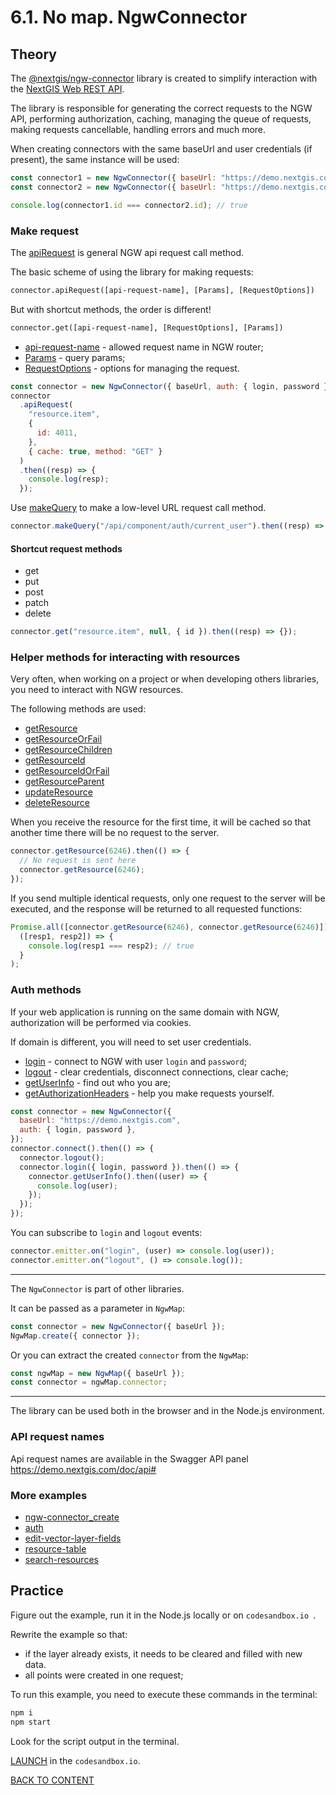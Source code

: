 # 6.1. No map. NgwConnector

## Theory

The [@nextgis/ngw-connector](https://github.com/nextgis/nextgis_frontend/tree/master/packages/ngw-connector) library is created to simplify interaction with the [NextGIS Web REST API](https://docs.nextgis.com/docs_ngweb_dev/doc/developer/toc.html).

The library is responsible for generating the correct requests to the NGW API, performing authorization, caching, managing the queue of requests, making requests cancellable, handling errors and much more.

When creating connectors with the same baseUrl and user credentials (if present), the same instance will be used:

```javascript
const connector1 = new NgwConnector({ baseUrl: "https://demo.nextgis.com" });
const connector2 = new NgwConnector({ baseUrl: "https://demo.nextgis.com" });

console.log(connector1.id === connector2.id); // true
```

### Make request

The [apiRequest](https://code-api.nextgis.com/classes/ngw_connector.default.html#apiRequest) is general NGW api request call method.

The basic scheme of using the library for making requests:

```txt
connector.apiRequest([api-request-name], [Params], [RequestOptions])
```

But with shortcut methods, the order is different!

```txt
connector.get([api-request-name], [RequestOptions], [Params])
```

- [api-request-name](#api-request-names) - allowed request name in NGW router;
- [Params](https://code-api.nextgis.com/interfaces/ngw_connector.Params.html) - query params;
- [RequestOptions](https://code-api.nextgis.com/interfaces/ngw_connector.RequestOptions.html) - options for managing the request.

```javascript
const connector = new NgwConnector({ baseUrl, auth: { login, password } });
connector
  .apiRequest(
    "resource.item",
    {
      id: 4011,
    },
    { cache: true, method: "GET" }
  )
  .then((resp) => {
    console.log(resp);
  });
```

Use [makeQuery](https://code-api.nextgis.com/classes/ngw_connector.default.html#makeQuery) to make a low-level URL request call method.

```javascript
connector.makeQuery("/api/component/auth/current_user").then((resp) => {});
```

#### Shortcut request methods

- get
- put
- post
- patch
- delete

```javascript
connector.get("resource.item", null, { id }).then((resp) => {});
```

### Helper methods for interacting with resources

Very often, when working on a project or when developing others libraries, you need to interact with NGW resources.

The following methods are used:

- [getResource](https://code-api.nextgis.com/classes/_nextgis_ngw_connector.default.html)
- [getResourceOrFail](https://code-api.nextgis.com/classes/_nextgis_ngw_connector.default.html#getResourceIdOrFail)
- [getResourceChildren](https://code-api.nextgis.com/classes/_nextgis_ngw_connector.default.html#getResourceChildren)
- [getResourceId](https://code-api.nextgis.com/classes/_nextgis_ngw_connector.default.html#getResourceChildren)
- [getResourceIdOrFail](https://code-api.nextgis.com/classes/_nextgis_ngw_connector.default.html#getResourceChildren)
- [getResourceParent](https://code-api.nextgis.com/classes/_nextgis_ngw_connector.default.html#getResourceChildren)
- [updateResource](https://code-api.nextgis.com/classes/_nextgis_ngw_connector.default.html#getResourceChildren)
- [deleteResource](https://code-api.nextgis.com/classes/_nextgis_ngw_connector.default.html#getResourceChildren)

When you receive the resource for the first time, it will be cached so that another time there will be no request to the server.

```javascript
connector.getResource(6246).then(() => {
  // No request is sent here
  connector.getResource(6246);
});
```

If you send multiple identical requests, only one request to the server will be executed, and the response will be returned to all requested functions:

```javascript
Promise.all([connector.getResource(6246), connector.getResource(6246)]).then(
  ([resp1, resp2]) => {
    console.log(resp1 === resp2); // true
  }
);
```

### Auth methods

If your web application is running on the same domain with NGW, authorization will be performed via cookies.

If domain is different, you will need to set user credentials.

- [login](https://code-api.nextgis.com/classes/_nextgis_ngw_connector.default.html#getResourceChildren) - connect to NGW with user `login` and `password`;
- [logout](https://code-api.nextgis.com/classes/_nextgis_ngw_connector.default.html#getResourceChildren) - clear credentials, disconnect connections, clear cache;
- [getUserInfo](https://code-api.nextgis.com/classes/_nextgis_ngw_connector.default.html#getResourceChildren) - find out who you are;
- [getAuthorizationHeaders](https://code-api.nextgis.com/classes/_nextgis_ngw_connector.default.html#getAuthorizationHeaders) - help you make requests yourself.

```javascript
const connector = new NgwConnector({
  baseUrl: "https://demo.nextgis.com",
  auth: { login, password },
});
connector.connect().then(() => {
  connector.logout();
  connector.login({ login, password }).then(() => {
    connector.getUserInfo().then((user) => {
      console.log(user);
    });
  });
});
```

You can subscribe to `login` and `logout` events:

```javascript
connector.emitter.on("login", (user) => console.log(user));
connector.emitter.on("logout", () => console.log());
```

---

The `NgwConnector` is part of other libraries.

It can be passed as a parameter in `NgwMap`:

```javascript
const connector = new NgwConnector({ baseUrl });
NgwMap.create({ connector });
```

Or you can extract the created `connector` from the `NgwMap`:

```javascript
const ngwMap = new NgwMap({ baseUrl });
const connector = ngwMap.connector;
```

---

The library can be used both in the browser and in the Node.js environment.

### API request names

Api request names are available in the Swagger API panel https://demo.nextgis.com/doc/api#


### More examples

- [ngw-connector_create](https://codepen.io/rendrom/pen/wvdmapq)
- [auth](https://code.nextgis.com/ngw-connector-examples-auth)
- [edit-vector-layer-fields](https://code.nextgis.com/ngw-connector-examples-edit-vector-layer-fields)
- [resource-table](https://code.nextgis.com/ngw-connector-examples-resource-table)
- [search-resources](https://code.nextgis.com/ngw-connector-examples-search-resources)

## Practice

Figure out the example, run it in the Node.js locally or on `codesandbox.io `.

Rewrite the example so that:

- if the layer already exists, it needs to be cleared and filled with new data.
- all points were created in one request;

To run this example, you need to execute these commands in the terminal:

```bash
npm i
npm start
```

Look for the script output in the terminal.

[LAUNCH](https://githubbox.com/nextgis/ngf-tutorial/tree/master/tutorials/6_1_vno_map_ngw_connector) in the `codesandbox.io`.

[BACK TO CONTENT](../../README.md)
